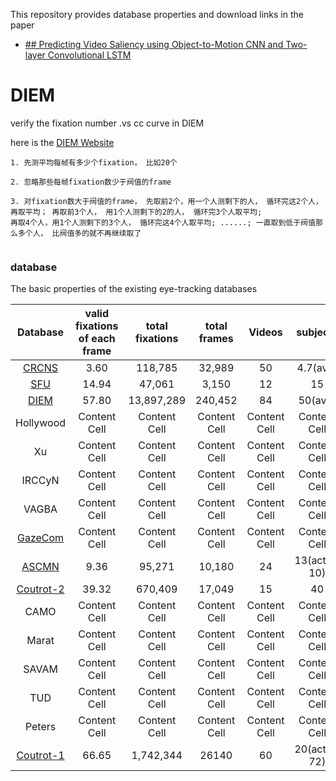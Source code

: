 This repository provides database properties and download links in the paper
* [ ## Predicting Video Saliency using Object-to-Motion CNN and Two-layer Convolutional LSTM](https://arxiv.org/abs/1709.06316)

# DIEM
verify the fixation number .vs cc curve in DIEM

here is the [DIEM Website](https://thediemproject.wordpress.com/videos-and%C2%A0data/) 
```
1. 先测平均每帧有多少个fixation， 比如20个

2. 忽略那些每帧fixation数少于阀值的frame

3. 对fixation数大于阀值的frame， 先取前2个，用一个人测剩下的人， 循环完这2个人，再取平均； 再取前3个人， 用1个人测剩下的2的人， 循环完3个人取平均;
再取4个人，用1个人测剩下的3个人， 循环完这4个人取平均; ......; 一直取到低于阀值那么多个人， 比阀值多的就不再继续取了


```

### database
The basic properties of the existing eye-tracking databases

| Database  | valid fixations of each frame | total fixations | total frames | Videos | subjects | Year |
| :---:  | :---:  | :---:  | :---:  |:---:  | :---:  | :---:  |
| [CRCNS](https://crcns.org/data-sets/eye/eye-1)  | 3.60  | 118,785  | 32,989  | 50  | 4.7(ave)  | 2004  |
| [SFU](http://www.sfu.ca/~ibajic/#data)  | 14.94  | 47,061  | 3,150  | 12  | 15  | 2012  |
| [DIEM](https://thediemproject.wordpress.com/) | 57.80  | 13,897,289 | 240,452  | 84  | 50(ave)  | 2011  |
| Hollywood | Content Cell  | Content Cell  | Content Cell  | Content Cell  | Content Cell  | Content Cell  |
| Xu | Content Cell  | Content Cell  | Content Cell  | Content Cell  | Content Cell  | Content Cell  |
| IRCCyN  | Content Cell  | Content Cell  | Content Cell  | Content Cell  | Content Cell  | Content Cell  |
| VAGBA  | Content Cell  | Content Cell  | Content Cell  | Content Cell  | Content Cell  | Content Cell  |
| [GazeCom](http://www.inb.uni-luebeck.de/fileadmin/files/MITARBEITER/Dorr/EyeMovementDataSet.html)  | Content Cell  | Content Cell  | Content Cell  | Content Cell  | Content Cell  | Content Cell  |
| [ASCMN](http://www.tcts.fpms.ac.be/attention/index.php?categorie2/databases&database=001)  | 9.36  | 95,271  | 10,180  | 24  | 13(actual 10)  | 2012 |
| [Coutrot-2](http://antoinecoutrot.magix.net/public/databases.html) | 39.32  | 670,409  | 17,049  | 15  | 40  | 2015  |
| CAMO  | Content Cell  | Content Cell  | Content Cell  | Content Cell  | Content Cell  | Content Cell  |
| Marat | Content Cell  | Content Cell  | Content Cell  | Content Cell  | Content Cell  | Content Cell  |
| SAVAM  | Content Cell  | Content Cell  | Content Cell  | Content Cell  | Content Cell  | Content Cell  |
| TUD  | Content Cell  | Content Cell  | Content Cell  | Content Cell  | Content Cell  | Content Cell  |
| Peters | Content Cell  | Content Cell  | Content Cell  | Content Cell  | Content Cell  | Content Cell  |
| [Coutrot-1](http://antoinecoutrot.magix.net/public/databases.html) | 66.65  | 1,742,344  | 26140 | 60 | 20(actual 72)  | 2013  |
